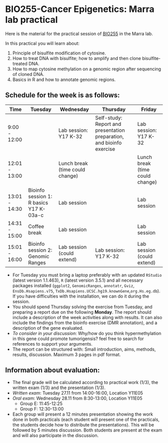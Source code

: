 # BIO255-Cancer Epigenetics: Marra lab practical

Here is the material for the practical session of [BIO255](https://studentservices.uzh.ch/uzh/anonym/vvz/index.html#/details/2018/003/SM/50712158) in the Marra lab.

In this practical you will learn about:

1. Principle of bisulfite modification of cytosine.
2. How to treat DNA with bisulfite; how to amplify and then clone bisulfite-treated DNA.
3. How to map cytosine methylation on a genomic region after sequencing of cloned DNA.
4. Basics in R and how to annotate genomic regions.

## Schedule for the week is as follows:

|Time|Tuesday|Wednesday|Thursday|Friday|
|-------------|---|---|---|---|
|9:00 - 12:00||Lab session: Y17 K-32|Self-study: Report and presentation preparation, and bioinfo exercise| Lab session: Y17 K-32|
|12:01 - 13:00||Lunch break (time could change)||Lunch break (time could change)|
|13:01 - 14:30|Bioinfo session 1: R basics Y17 K-03a-c|Lab session||Lab session|
|14:31 - 15:00|Coffee break|Lab session||Lab session|
|15:01 - 16:00|Bioinfo session 2: Genomic Ranges|Lab session (could extend)|Lab session: Y17 K-32|Lab session (could extend)|

* For Tuesday you must bring a laptop preferably with an updated `RStudio` (latest version 1.1.463), `R` (latest version 3.5.1) and all necessary packages installed (`ggplot2`, `GenomicRanges`, `annotatr`, `Gviz`, `EnsDb.Hsapiens.v75`, `TxDb.Hsapiens.UCSC.hg19.knownGene`,`org.Hs.eg.db`). If you have difficulties with the installation, we can do it during the session. 
* You should spend Thursday solving the exercise from Tuesday, and preparing a report due on the following **Monday**. The report should include a description of the week activities along with results. It can also include the findings from the bioinfo exercise (DMR annotation), and a description of the gene evaluated. 
* *To consider in your discussion*: Why/how do you think hypermethylation in this gene could promote tumorigensis? feel free to search for references to support your arguments. 
* The report can be structured with: Small introduction, aims, methods, results, discussion. Maximum 3 pages in pdf format.

## Information about evaluation:
* The final grade will be calculated according to practical work (1/3), the written exam (1/3) and the presentation (1/3). 
* *Written exam*: Tuesday 27.11 from 14:00-16:00, Location Y11E05
* *Oral exam*: Wednesday 28.11 from 8:30-13:00, Location Y11E05
  * Group E: 11:45-12:25 
  * Group F: 12:30-13:00 
* Each group will present a 12 minutes presentation showing the work done in both practicals (each student will present one of the practicals, the students decide how to distribute the presentations). This will be followed by 5 minutes discussion. Both students are present at the exam and will also participate in the discussion.
